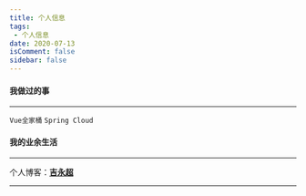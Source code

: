 ```yaml
---
title: 个人信息
tags:
 - 个人信息
date: 2020-07-13
isComment: false
sidebar: false
---
```


#### 我做过的事

***
 
`Vue全家桶` `Spring Cloud` 
#### 我的业余生活

***

个人博客：[**吉永超**](https://jiyongchao-qf.github.io/) 

***
